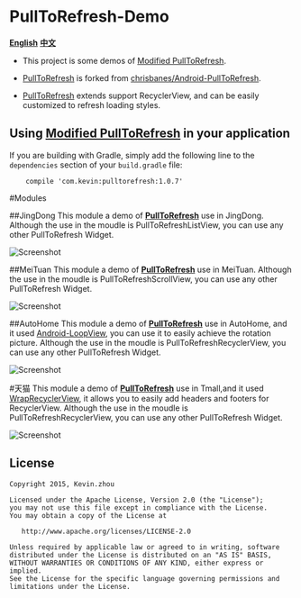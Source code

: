 
# PullToRefresh-Demo
**[English](https://github.com/xuehuayous/PullToRefresh-Demo)** **[中文](https://github.com/xuehuayous/PullToRefresh-Demo/blob/master/README-zh.md)**

- This project is some demos of [Modified PullToRefresh](https://github.com/xuehuayous/Android-PullToRefresh). 

- [PullToRefresh](https://github.com/xuehuayous/Android-PullToRefresh) is forked from [chrisbanes/Android-PullToRefresh](https://github.com/chrisbanes/Android-PullToRefresh).

- [PullToRefresh](https://github.com/xuehuayous/Android-PullToRefresh) extends support RecyclerView, and can be easily customized to refresh loading styles.

## Using [Modified PullToRefresh](https://github.com/xuehuayous/Android-PullToRefresh) in your application

If you are building with Gradle, simply add the following line to the `dependencies` section of your `build.gradle` file:

```
	compile 'com.kevin:pulltorefresh:1.0.7'
```
#Modules

##JingDong
This module a demo of **[PullToRefresh](https://github.com/xuehuayous/Android-PullToRefresh)** use in JingDong. Although the use in the moudle is PullToRefreshListView, you can use any other PullToRefresh Widget.

![Screenshot](https://raw.githubusercontent.com/xuehuayous/PullToRefresh-Demo/master/JingDong/jingdong_header_demo.gif)

##MeiTuan
This module a demo of **[PullToRefresh](https://github.com/xuehuayous/Android-PullToRefresh)** use in MeiTuan. Although the use in the moudle is PullToRefreshScrollView, you can use any other PullToRefresh Widget.

![Screenshot](https://raw.githubusercontent.com/xuehuayous/PullToRefresh-Demo/master/MeiTuan/meituan_header_demo.gif)

##AutoHome
This module a demo of **[PullToRefresh](https://github.com/xuehuayous/Android-PullToRefresh)** use in AutoHome, and it used [Android-LoopView](https://github.com/xuehuayous/Android-LoopView), you can use it to easily achieve the rotation picture. Although the use in the moudle is PullToRefreshRecyclerView, you can use any other PullToRefresh Widget.

![Screenshot](https://raw.githubusercontent.com/xuehuayous/PullToRefresh-Demo/master/AutoHome/autohome_header_demo.gif)

#天猫
This module a demo of **[PullToRefresh](https://github.com/xuehuayous/Android-PullToRefresh)** use in Tmall,and it used [WrapRecyclerView](https://github.com/xuehuayous/WrapRecyclerView),  it allows you to easily add headers and footers for RecyclerView. Although the use in the moudle is PullToRefreshRecyclerView, you can use any other PullToRefresh Widget.

![Screenshot](https://raw.githubusercontent.com/xuehuayous/PullToRefresh-Demo/master/Tmall/tmall_demo.gif)

## License

    Copyright 2015, Kevin.zhou

    Licensed under the Apache License, Version 2.0 (the "License");
    you may not use this file except in compliance with the License.
    You may obtain a copy of the License at

       http://www.apache.org/licenses/LICENSE-2.0

    Unless required by applicable law or agreed to in writing, software
    distributed under the License is distributed on an "AS IS" BASIS,
    WITHOUT WARRANTIES OR CONDITIONS OF ANY KIND, either express or implied.
    See the License for the specific language governing permissions and
    limitations under the License.
